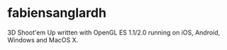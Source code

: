 # fabiensanglardh
3D Shoot'em Up written with OpenGL ES 1.1/2.0 running on iOS, Android, Windows and MacOS X.
